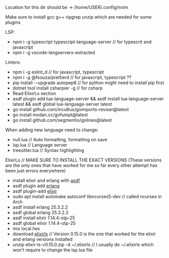 Location for this dir should be -> /home/USER/.config/nvim

Make sure to install gcc g++ ripgrep unzip which are needed for some plugins

LSP:

- npm i -g typescript typescript-language-server // for typescrit and javascript
- npm i -g vscode-langservers-extracted

Linters:

- npm i -g eslint_d // for javascript, typescript
- npm i -g @fsouza/prettierd // for javascript, typescript ??
- pip install --upgrade autopep8 // for python might need to install pip first
- dotnet tool install csharpier -g // for csharp
- Read ElixirLs section
- asdf plugin add lua-language-server && asdf install lua-language-server latest && asdf global lua-language-server latest
- go install github.com/incu6us/goimports-reviser@latest
- go install mvdan.cc/gofumpt@latest
- go install github.com/segmentio/golines@latest

When adding new language need to change:

- null.lua // Auto formatting, formatting on save
- lsp.lua // Language server
- treesitter.lua // Syntax highlighting

ElixirLs // MAKE SURE TO INSTALL THE EXACT VERSIONS (These versions are the only ones that have worked for me so far every other attempt has been just errors everywhere)

- install elixir and erlang with [asdf](https://asdf-vm.com/guide/getting-started.html)
- asdf plugin add [erlang](https://github.com/asdf-vm/asdf-erlang.git)
- asdf plugin-add [elixir](https://github.com/asdf-vm/asdf-elixir.git)
- sudo apt install automake autoconf libncurses5-dev // called ncurses in Arch
- asdf install erlang 25.3.2.2
- asdf global erlang 25.3.2.2
- asdf install elixir 1.14.4-otp-25
- asdf global elixir 1.14.4-otp-25
- mix local.hex
- download [elixirls](https://github.com/elixir-lsp/elixir-ls/releases) // Version 0.15.0 is the one that worked for the elixir and erlang versions installed
- unzip elixir-ls-v0.15.0.zip -d ~/.elixirls // I usually do ~/.elixirls which won't require to change the lsp.lua file
